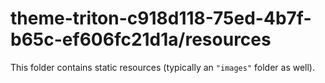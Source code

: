 # theme-triton-c918d118-75ed-4b7f-b65c-ef606fc21d1a/resources

This folder contains static resources (typically an `"images"` folder as well).

